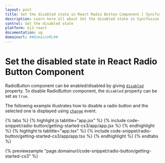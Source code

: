 ```yaml
---
layout: post
title: Set the disabled state in React Radio Button Component | Syncfusion
description: Learn here all about Set the disabled state in Syncfusion Essential React Radio button component, it's elements and more.
control: Set the disabled state 
platform: ej2-react
documentation: ug
domainurl: ##DomainURL##
---
```


# Set the disabled state in React Radio Button Component

RadioButton component can be enabled/disabled by giving [`disabled`](https://ej2.syncfusion.com/react/documentation/api/radio-button/#disabled) property. To disable RadioButton component,
the `disabled` property can be set as `true`.

The following example illustrates how to disable a radio button and the selected one is displayed using [`change`](https://ej2.syncfusion.com/react/documentation/api/radio-button/#change) event.

{% tabs %}
{% highlight js tabtitle="app.jsx" %}
{% include code-snippet/radio-button/getting-started-cs3/app/app.jsx %}
{% endhighlight %}
{% highlight ts tabtitle="app.tsx" %}
{% include code-snippet/radio-button/getting-started-cs3/app/app.tsx %}
{% endhighlight %}
{% endtabs %}

 {% previewsample "page.domainurl/code-snippet/radio-button/getting-started-cs3" %}